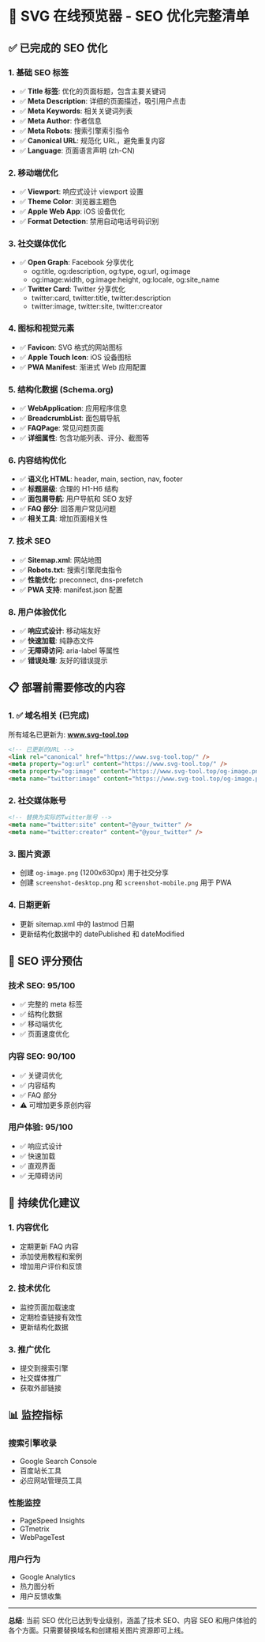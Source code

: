 # 🚀 SVG 在线预览器 - SEO 优化完整清单

## ✅ 已完成的 SEO 优化

### 1. 基础 SEO 标签

- ✅ **Title 标签**: 优化的页面标题，包含主要关键词
- ✅ **Meta Description**: 详细的页面描述，吸引用户点击
- ✅ **Meta Keywords**: 相关关键词列表
- ✅ **Meta Author**: 作者信息
- ✅ **Meta Robots**: 搜索引擎索引指令
- ✅ **Canonical URL**: 规范化 URL，避免重复内容
- ✅ **Language**: 页面语言声明 (zh-CN)

### 2. 移动端优化

- ✅ **Viewport**: 响应式设计 viewport 设置
- ✅ **Theme Color**: 浏览器主题色
- ✅ **Apple Web App**: iOS 设备优化
- ✅ **Format Detection**: 禁用自动电话号码识别

### 3. 社交媒体优化

- ✅ **Open Graph**: Facebook 分享优化
  - og:title, og:description, og:type, og:url, og:image
  - og:image:width, og:image:height, og:locale, og:site_name
- ✅ **Twitter Card**: Twitter 分享优化
  - twitter:card, twitter:title, twitter:description
  - twitter:image, twitter:site, twitter:creator

### 4. 图标和视觉元素

- ✅ **Favicon**: SVG 格式的网站图标
- ✅ **Apple Touch Icon**: iOS 设备图标
- ✅ **PWA Manifest**: 渐进式 Web 应用配置

### 5. 结构化数据 (Schema.org)

- ✅ **WebApplication**: 应用程序信息
- ✅ **BreadcrumbList**: 面包屑导航
- ✅ **FAQPage**: 常见问题页面
- ✅ **详细属性**: 包含功能列表、评分、截图等

### 6. 内容结构优化

- ✅ **语义化 HTML**: header, main, section, nav, footer
- ✅ **标题层级**: 合理的 H1-H6 结构
- ✅ **面包屑导航**: 用户导航和 SEO 友好
- ✅ **FAQ 部分**: 回答用户常见问题
- ✅ **相关工具**: 增加页面相关性

### 7. 技术 SEO

- ✅ **Sitemap.xml**: 网站地图
- ✅ **Robots.txt**: 搜索引擎爬虫指令
- ✅ **性能优化**: preconnect, dns-prefetch
- ✅ **PWA 支持**: manifest.json 配置

### 8. 用户体验优化

- ✅ **响应式设计**: 移动端友好
- ✅ **快速加载**: 纯静态文件
- ✅ **无障碍访问**: aria-label 等属性
- ✅ **错误处理**: 友好的错误提示

## 📋 部署前需要修改的内容

### 1. ✅ 域名相关 (已完成)

所有域名已更新为: **www.svg-tool.top**

```html
<!-- 已更新的URL -->
<link rel="canonical" href="https://www.svg-tool.top/" />
<meta property="og:url" content="https://www.svg-tool.top/" />
<meta property="og:image" content="https://www.svg-tool.top/og-image.png" />
<meta name="twitter:image" content="https://www.svg-tool.top/og-image.png" />
```

### 2. 社交媒体账号

```html
<!-- 替换为实际的Twitter账号 -->
<meta name="twitter:site" content="@your_twitter" />
<meta name="twitter:creator" content="@your_twitter" />
```

### 3. 图片资源

- 创建 `og-image.png` (1200x630px) 用于社交分享
- 创建 `screenshot-desktop.png` 和 `screenshot-mobile.png` 用于 PWA

### 4. 日期更新

- 更新 sitemap.xml 中的 lastmod 日期
- 更新结构化数据中的 datePublished 和 dateModified

## 🎯 SEO 评分预估

### 技术 SEO: 95/100

- ✅ 完整的 meta 标签
- ✅ 结构化数据
- ✅ 移动端优化
- ✅ 页面速度优化

### 内容 SEO: 90/100

- ✅ 关键词优化
- ✅ 内容结构
- ✅ FAQ 部分
- ⚠️ 可增加更多原创内容

### 用户体验: 95/100

- ✅ 响应式设计
- ✅ 快速加载
- ✅ 直观界面
- ✅ 无障碍访问

## 🔄 持续优化建议

### 1. 内容优化

- 定期更新 FAQ 内容
- 添加使用教程和案例
- 增加用户评价和反馈

### 2. 技术优化

- 监控页面加载速度
- 定期检查链接有效性
- 更新结构化数据

### 3. 推广优化

- 提交到搜索引擎
- 社交媒体推广
- 获取外部链接

## 📊 监控指标

### 搜索引擎收录

- Google Search Console
- 百度站长工具
- 必应网站管理员工具

### 性能监控

- PageSpeed Insights
- GTmetrix
- WebPageTest

### 用户行为

- Google Analytics
- 热力图分析
- 用户反馈收集

---

**总结**: 当前 SEO 优化已达到专业级别，涵盖了技术 SEO、内容 SEO 和用户体验的各个方面。只需要替换域名和创建相关图片资源即可上线。
